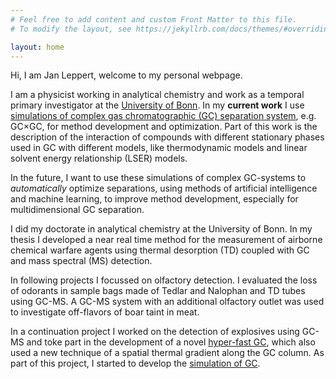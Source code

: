 ```yaml
---
# Feel free to add content and custom Front Matter to this file.
# To modify the layout, see https://jekyllrb.com/docs/themes/#overriding-theme-defaults

layout: home
---
```


Hi, I am Jan Leppert, welcome to my personal webpage. 

I am a physicist working in analytical chemistry and work as a temporal primary investigator at the [University of Bonn](https://www.lwf.uni-bonn.de/institute/iel/institut/lmc/Fast-GC). In my **current work** I use [simulations of complex gas chromatographic (GC) separation system](https://github.com/JanLeppert/GasChromatographyToolbox), e.g. GC×GC, for method development and optimization. Part of this work is the description of the interaction of compounds with different stationary phases used in GC with different models, like thermodynamic models and linear solvent energy relationship (LSER) models.

In the future, I want to use these simulations of complex GC-systems to _automatically_ optimize separations, using methods of artificial intelligence and machine learning, to improve method development, especially for multidimensional GC separation.  

I did my doctorate in analytical chemistry at the University of Bonn. In my thesis I developed a near real time method for the measurement of airborne chemical warfare agents using thermal desorption (TD) coupled with GC and mass spectral (MS) detection.

In following projects I focussed on olfactory detection. I evaluated the loss of odorants in sample bags made of Tedlar and Nalophan and TD tubes using GC-MS. A GC-MS system with an additional olfactory outlet was used to investigate off-flavors of boar taint in meat.

In a continuation project I worked on the detection of explosives using GC-MS and toke part in the development of a novel [hyper-fast GC](https://www.hyperchrom.com/), which also used a new technique of a spatial thermal gradient along the GC column. As part of this project, I started to develop the [simulation of GC](https://github.com/JanLeppert/GasChromatographySimulator.jl).

